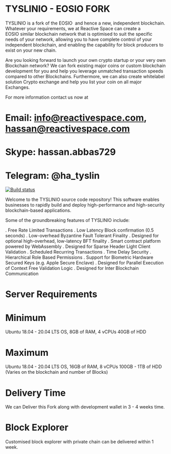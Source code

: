 
# TYSLINIO - EOSIO FORK 

TYSLINIO is a fork of the EOSIO  and hence a new, independent blockchain. Whatever your requirements, we at Reactive Space can create a EOSIO similar blockchain network that is optimised to suit the specific needs of your network, allowing you to have complete control of your independent blockchain, and enabling the capability for block producers to exist on your new chain.

Are you looking forward to launch your own crypto startup or your very own Blockchain network? We can fork existing major coins or custom blockchain development for you and help you leverage unmatched transaction speeds compared to other Blockchains. Furthermore, we can also create whitelabel solution Crypto exchange and help you list your coin on all major Exchanges.

For more information contact us now at 

# Email: info@reactivespace.com, hassan@reactivespace.com
# Skype: hassan.abbas729
# Telegram: @ha_tyslin


[![Build status](https://badge.buildkite.com/370fe5c79410f7d695e4e34c500b4e86e3ac021c6b1f739e20.svg?branch=master)](https://buildkite.com/TYSLINIO/TYSLINio)

Welcome to the TYSLINIO source code repository! This software enables businesses to rapidly build and deploy high-performance and high-security blockchain-based applications.

Some of the groundbreaking features of TYSLINIO include:

. Free Rate Limited Transactions
. Low Latency Block confirmation (0.5 seconds)
. Low-overhead Byzantine Fault Tolerant Finality
. Designed for optional high-overhead, low-latency BFT finality
. Smart contract platform powered by WebAssembly
. Designed for Sparse Header Light Client Validation
. Scheduled Recurring Transactions
. Time Delay Security
. Hierarchical Role Based Permissions
. Support for Biometric Hardware Secured Keys (e.g. Apple Secure Enclave)
. Designed for Parallel Execution of Context Free Validation Logic
. Designed for Inter Blockchain Communication

# Server Requirements 

# Minimum
  Ubuntu 18.04 - 20.04 LTS OS,
  8GB of RAM, 4 vCPUs 
  40GB of HDD
  
# Maximum
  Ubuntu 18.04 - 20.04 LTS OS,
  16GB of RAM, 8 vCPUs 
  100GB - 1TB  of HDD (Varies on the blockchain and number of Blocks)
 
 
 # Delivery Time 
   We can Deliver this Fork along with development wallet in 3 - 4 weeks time. 
   
 # Block Explorer
   Customised block explorer with private chain can be delivered within 1 week.
